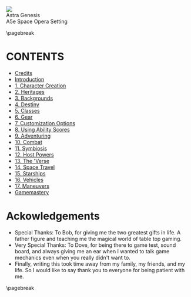 <style>
  .phb#p1:after { display:none; }
</style>

<img src='https://orig00.deviantart.net/6fa6/f/2014/224/a/f/old_wizard_by_skiorh-d7utatm.png' class='cover-image' />

<div class='cover-diamond'></div>

<div class='cover-header'>Astra Genesis</div>

<div class='cover-splotch'></div>

<div class='cover-footer'>A5e Space Opera Setting</div>

\pagebreak

# CONTENTS

- [Credits](#credits)
- [Introduction](#introduction)
- [1. Character Creation](#1-character-creation)
- [2. Heritages](#2-heritages)
- [3. Backgrounds](#3-backgrounds)
- [4. Destiny](#4-destiny)
- [5. Classes](#5-classes)
- [6. Gear](#6-gear)
- [7. Customization Options](#7-customization-options)
- [8. Using Ability Scores](#8-using-ability-scores)
- [9. Adventuring](#9-adventuring)
- [10. Combat](#10-combat)
- [11. Symbiosis](#11-symbiosis)
- [12. Host Powers](#12-host-powers)
- [13. The 'Verse](#13-the-verse)
- [14. Space Travel](#14-space-travel)
- [15. Starships](#15-starships)
- [16. Vehicles](#16-vehicles)
- [17. Maneuvers](#17-maneuvers)
- [Gamemastery](#gamemastery)







# Ackowledgements
- Special Thanks: To Bob, for giving me the two greatest gifts in life. A father figure and teaching me the magical world of table top gaming.
- Very Special Thanks: To Dove, for being there to game test, sound board, and always giving me an ear when I wanted to talk game mechanics even when you really didn't want to.
- Finally, writing this took time away from my family, my friends, and my life. So I would like to say thank you to everyone for being patient with me.

\pagebreak